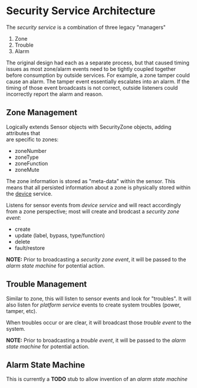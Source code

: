 # Security Service Architecture

The *security service* is a combination of three legacy "managers"
1.  Zone
2.  Trouble
3.  Alarm

The original design had each as a separate process, but that caused timing issues
as most zone/alarm events need to be tightly coupled together before consumption 
by outside services.  For example, a zone tamper could cause an alarm.  The tamper
event essentially escalates into an alarm.  If the timing of those event broadcasts 
is not correct, outside listeners could incorrectly report the alarm and reason.

## Zone Management

Logically extends Sensor objects with SecurityZone objects, adding attributes that  
are specific to zones:
* zoneNumber
* zoneType 
* zoneFunction
* zoneMute
 
The zone information is stored as "meta-data" within the sensor.  This means that all 
persisted information about a zone is physically stored within the [device](source/services/device/README.md) 
service.

Listens for sensor events from *device service* and will react accordingly from a 
zone perspective; most will create and brodcast a *security zone event*:
* create
* update (label, bypass, type/function)
* delete
* fault/restore

**NOTE:** Prior to broadcasting a *security zone event*, it will be passed to the *alarm state 
machine* for potential action.


## Trouble Management

Similar to zone, this will listen to sensor events and look for "troubles".  It will
also listen for *platform service* events to create system troubles (power, tamper, etc).

When troubles occur or are clear, it will broadcast those *trouble event* to the system.

**NOTE:** Prior to broadcasting a *trouble event*, it will be passed to the *alarm state 
machine* for potential action.


## Alarm State Machine

This is currently a **TODO** stub to allow invention of an *alarm state machine*
